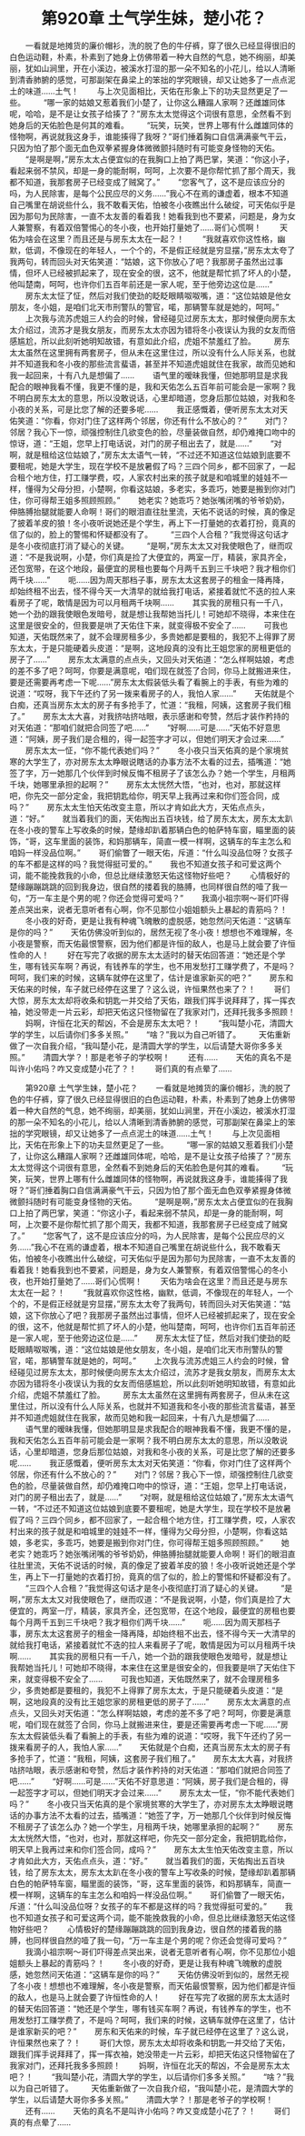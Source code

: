 # 　　第920章 土气学生妹，楚小花？
　　一看就是地摊货的廉价帽衫，洗的脱了色的牛仔裤，穿了很久已经显得很旧的白色运动鞋，朴素，朴素到了她身上仿佛带着一种大自然的气息，她不绚丽，却美丽，犹如山涧里，开在小溪边，被溪水打湿的那一朵不知名的小花儿，给以人清晰到清香肺腑的感觉，可那副架在鼻梁上的笨拙的学究眼镜，却又让她多了一点点泥土的味道……土气！
　　与上次见面相比，天佑在形象上下的功夫显然更足了一些。
　　“哪一家的姑娘又惹着我们小楚了，让你这么糟蹋人家啊？还雌雄同体呢，哈哈，是不是让女孩子给揍了？”房东太太觉得这个词很有意思，全然看不到她身后的天佑脸色是何其的难看。
　　“玩笑，玩笑，世界上哪有什么雌雄同体的怪物啊，再说就我这身手，谁能揍得了我呀？”哥们捶着胸口自信满满豪气干云，只因为怕了那个面无血色双拳紧握身体微微颤抖随时有可能变身怪物的天佑。
　　“是啊是啊，”房东太太占便宜似的在我胸口上拍了两巴掌，笑道：“你这小子，看起来弱不禁风，却是一身的能耐啊，呵呵，上次要不是你帮忙抓了那个周天，我都不知道，我那套房子已经变成了贼窝了。”
　　“您客气了，这不是应该应分的吗，为人民除害，是每个公民应尽的义务……”我心不在焉的谦虚着，根本不知道自己嘴里在胡说些什么，我不敢看天佑，怕被冬小夜瞧出什么破绽，可天佑似乎是因为那句为民除害，一直不太友善的看着我！她看我到也不要紧，问题是，身为女人兼警察，有着双倍警惕心的冬小夜，也开始打量她了……哥们心慌啊！
　　天佑为啥会在这里？而且还是与房东太太在一起？！
　　“我就喜欢你这性格，幽默，低调，不像现在的年轻人，一个个的，不是假正经就是穷显摆，”房东太太夸了我两句，转而回头对天佑笑道：“姑娘，这下你放心了吧？我那房子虽然出过事情，但坏人已经被抓起来了，现在安全的很，这不，他就是帮忙抓了坏人的小楚，他叫楚南，呵呵，也许你们五百年前还是一家人呢，至于他旁边这位是……”
　　房东太太怔了怔，然后对我们使劲的眨眨眼睛呶呶嘴，道：“这位姑娘是他女朋友，冬小姐，是咱们北天市刑警队的警官，喏，那辆警车就是她的，呵呵。”
　　上次我与流苏虎姐三人约会的时候，曾经碰见过房东太太，那时候便向房东太太介绍过，流苏才是我女朋友，而房东太太亦因为错将冬小夜误认为我的女友而倍感尴尬，所以此刻听她明知故错，有意如此介绍，虎姐不禁羞红了脸。
　　房东太太虽然在这里拥有两套房子，但从未在这里住过，所以没有什么人际关系，也就并不知道我和冬小夜的那些流言蜚语，甚至并不知道虎姐就住在我家，故而见她和我一起回来，十有八九是想偏了……
　　语气里的暧昧我懂，但她那明显是求我配合的眼神我看不懂，我更不懂的是，我和天佑怎么五百年前可能会是一家啊？我不明白房东太太的意思，所以没敢说话，心里却暗道，您身后那位姑娘，对我和冬小夜的关系，可是比您了解的还要多呢……
　　我正感慨着，便听房东太太对天佑笑道：“你看，你对门住了这样两个邻居，你还有什么不放心的？”
　　对门？邻居？我心下一惊，顽强控制住几欲变色的脸，尽量装做自然，却仍难掩口吻中的惊讶，道：“王姐，您早上打电话说，对门的房子租出去了，就是……”
　　“对啊，就是租给这位姑娘了，”房东太太语气一转，“不过还不知道这位姑娘到底要不要租呢，她是大学生，现在学校不是放暑假了吗？三四个同乡，都不回家了，一起合租个地方住，打工赚学费，哎，人家农村出来的孩子就是和咱城里的娃娃不一样，懂得为父母分担，小楚啊，你看这姑娘，多老实，多乖巧，她要是搬到你对门住，你可得帮王姐多照顾照顾。”
　　她老实？她乖巧？她张嘴闭嘴的爷爷奶奶，伸胳膊抬腿就能要人命啊！哥们的眼泪直往肚里流，天佑不说话的时候，真的像足了披着羊皮的狼！冬小夜听说她还是个学生，再上下一打量她的衣着打扮，竟真的信了似的，脸上的警惕和怀疑都没有了。
　　“三四个人合租？”我觉得这句话才是冬小夜彻底打消了疑心的关键。
　　“是啊，”房东太太又对我使眼色了，继而叹道：“不是我说啊，小楚，你们真是捡了大便宜的，两室一厅，精装，家具齐全，还包宽带，在这个地段，最便宜的房租也要每个月两千五到三千块吧？我才租你们两千块……”
　　呃……因为周天那档子事，房东太太这套房子的租金一降再降，却始终租不出去，怪不得今天一大清早的就给我打电话，紧接着就忙不迭的拉人来看房子了呢，敢情是因为可以月租两千块啊……
　　其实我的房租只有一千八，她一个劲的跟我使眼色发暗号，就是想让我帮她当托儿！可她却不晓得，本来住在这里是很安全的，但我要是哄了天佑住下来，就变得极不安全了……
　　可我也知道，天佑既然来了，就不会理房租多少，多贵她都是要租的，我犯不上得罪了房东太太，于是只能硬着头皮道：“是啊，这地段真的没有比王姐您家的房租更低的房子了……”
　　房东太太满意的点点头，又回头对天佑道：“怎么样啊姑娘，考虑的差不多了吧？呵呵，你要是满意呢，咱们现在就签了合同，你马上就搬进来住，要是还需要再考虑一下呢……”房东太太假装低头看了看腕上的手表，有些为难的说道：“哎呀，我下午还约了另一拨来看房子的人，我怕人家……”
　　天佑就是个白痴，还真当房东太太的房子有多抢手了，忙道：“我租，阿姨，这套房子我们租了。”
　　房东太太大喜，对我挤咕挤咕眼，表示感谢和夸赞，然后才装作矜持的对天佑道：“那咱们就把合同签了吧……”
　　“好啊……可是……”天佑不好意思道：“阿姨，房子我们是合租的，得一起签字才可以，但她们明天才会过来……”
　　房东太太一怔，“你不能代表她们吗？”
　　冬小夜只当天佑真的是个家境贫寒的大学生了，亦对房东太太睁眼说瞎话的办事方法不太看的过去，插嘴道：“她签了字，万一她那几个伙伴到时候反悔不租房子了该怎么办？她一个学生，月租两千块，她哪里承担的起啊？”
　　房东太太恍然大悟，“也对，也对，那就这样吧，你先交一部分定金，我把钥匙给你，明天早上我再过来和你们签合同，成吗？”
　　房东太太生怕天佑改变主意，所以才肯如此大方，天佑点点头，道：“好。”
　　就当着我们的面，天佑掏出五百块钱，给了房东太太，房东太太趴在冬小夜的警车上写收条的时候，楚缘却趴着那辆白色的帕萨特车窗，瞄里面的装饰，“哥，这车里面的装饰，和妈那辆车，简直一模一样啊，这辆车的车主怎么和咱妈一样没品位啊。”
　　哥们偷瞥了一眼天佑，斥道：“什么叫没品位呀？女孩子的车不都是这样的吗？我觉得挺可爱的。”
　　我也不知道女孩子和可爱这两个词，能不能挽救我的小命，但总比继续激怒天佑这怪物好些吧？
　　心情极好的楚缘蹦蹦跳跳的回到我身边，很自然的搂着我的胳膊，也同样很自然的噎了我一句，“万一车主是个男的呢？你还会觉得可爱吗？”
　　我滴小祖宗啊～哥们吓得差点哭出来，说者无意听者有心啊，你不见那位小姐姐额头上暴起的青筋吗？！
　　冬小夜的好奇，更是让我有种魂飞魄散的虚脱感，她忽然问天佑道：“这辆车是你的吗？”
　　天佑仿佛没听到似的，居然无视了冬小夜！想想也不难理解，冬小夜是警察，而天佑最恨警察，因为他们都是许恒的敌人，也是马上就会要了许恒性命的人！
　　好在写完了收据的房东太太适时的替天佑回答道：“她还是个学生，哪有钱买车啊？再说，有钱养车的学生，也不用发愁打工赚学费了，不是吗？呵呵，我们来的时候，这辆车就停在这里了，估计是谁家新买的吧？”
　　房东和天佑来的时候，车子就已经停在这里了？这么说，许恒果然也来了？！
　　哥们大惊，房东太太却将收条和钥匙一并交给了天佑，跟我们挥手说拜拜了，挥一挥衣袖，她没带走一片云彩，却把天佑这只怪物留在了我家对门，还拜托我多多照顾！
　　妈啊，许恒在北天的帮凶，不会是房东太太吧？！
　　“我叫楚小花，清圆大学的学生，以后请你们多多关照。”
　　“啥？”我以为自己听错了。
　　天佑重新做了一次自我介绍，“我叫楚小花，是清圆大学的学生，以后请楚大哥你多多关照。”
　　清圆大学？！那是老爷子的学校啊！
　　还有……
　　天佑的真名不是叫许小佑吗？咋又变成楚小花了？！
　　哥们真的有点晕了……

　　第920章 土气学生妹，楚小花？
　　一看就是地摊货的廉价帽衫，洗的脱了色的牛仔裤，穿了很久已经显得很旧的白色运动鞋，朴素，朴素到了她身上仿佛带着一种大自然的气息，她不绚丽，却美丽，犹如山涧里，开在小溪边，被溪水打湿的那一朵不知名的小花儿，给以人清晰到清香肺腑的感觉，可那副架在鼻梁上的笨拙的学究眼镜，却又让她多了一点点泥土的味道……土气！
　　与上次见面相比，天佑在形象上下的功夫显然更足了一些。
　　“哪一家的姑娘又惹着我们小楚了，让你这么糟蹋人家啊？还雌雄同体呢，哈哈，是不是让女孩子给揍了？”房东太太觉得这个词很有意思，全然看不到她身后的天佑脸色是何其的难看。
　　“玩笑，玩笑，世界上哪有什么雌雄同体的怪物啊，再说就我这身手，谁能揍得了我呀？”哥们捶着胸口自信满满豪气干云，只因为怕了那个面无血色双拳紧握身体微微颤抖随时有可能变身怪物的天佑。
　　“是啊是啊，”房东太太占便宜似的在我胸口上拍了两巴掌，笑道：“你这小子，看起来弱不禁风，却是一身的能耐啊，呵呵，上次要不是你帮忙抓了那个周天，我都不知道，我那套房子已经变成了贼窝了。”
　　“您客气了，这不是应该应分的吗，为人民除害，是每个公民应尽的义务……”我心不在焉的谦虚着，根本不知道自己嘴里在胡说些什么，我不敢看天佑，怕被冬小夜瞧出什么破绽，可天佑似乎是因为那句为民除害，一直不太友善的看着我！她看我到也不要紧，问题是，身为女人兼警察，有着双倍警惕心的冬小夜，也开始打量她了……哥们心慌啊！
　　天佑为啥会在这里？而且还是与房东太太在一起？！
　　“我就喜欢你这性格，幽默，低调，不像现在的年轻人，一个个的，不是假正经就是穷显摆，”房东太太夸了我两句，转而回头对天佑笑道：“姑娘，这下你放心了吧？我那房子虽然出过事情，但坏人已经被抓起来了，现在安全的很，这不，他就是帮忙抓了坏人的小楚，他叫楚南，呵呵，也许你们五百年前还是一家人呢，至于他旁边这位是……”
　　房东太太怔了怔，然后对我们使劲的眨眨眼睛呶呶嘴，道：“这位姑娘是他女朋友，冬小姐，是咱们北天市刑警队的警官，喏，那辆警车就是她的，呵呵。”
　　上次我与流苏虎姐三人约会的时候，曾经碰见过房东太太，那时候便向房东太太介绍过，流苏才是我女朋友，而房东太太亦因为错将冬小夜误认为我的女友而倍感尴尬，所以此刻听她明知故错，有意如此介绍，虎姐不禁羞红了脸。
　　房东太太虽然在这里拥有两套房子，但从未在这里住过，所以没有什么人际关系，也就并不知道我和冬小夜的那些流言蜚语，甚至并不知道虎姐就住在我家，故而见她和我一起回来，十有八九是想偏了……
　　语气里的暧昧我懂，但她那明显是求我配合的眼神我看不懂，我更不懂的是，我和天佑怎么五百年前可能会是一家啊？我不明白房东太太的意思，所以没敢说话，心里却暗道，您身后那位姑娘，对我和冬小夜的关系，可是比您了解的还要多呢……
　　我正感慨着，便听房东太太对天佑笑道：“你看，你对门住了这样两个邻居，你还有什么不放心的？”
　　对门？邻居？我心下一惊，顽强控制住几欲变色的脸，尽量装做自然，却仍难掩口吻中的惊讶，道：“王姐，您早上打电话说，对门的房子租出去了，就是……”
　　“对啊，就是租给这位姑娘了，”房东太太语气一转，“不过还不知道这位姑娘到底要不要租呢，她是大学生，现在学校不是放暑假了吗？三四个同乡，都不回家了，一起合租个地方住，打工赚学费，哎，人家农村出来的孩子就是和咱城里的娃娃不一样，懂得为父母分担，小楚啊，你看这姑娘，多老实，多乖巧，她要是搬到你对门住，你可得帮王姐多照顾照顾。”
　　她老实？她乖巧？她张嘴闭嘴的爷爷奶奶，伸胳膊抬腿就能要人命啊！哥们的眼泪直往肚里流，天佑不说话的时候，真的像足了披着羊皮的狼！冬小夜听说她还是个学生，再上下一打量她的衣着打扮，竟真的信了似的，脸上的警惕和怀疑都没有了。
　　“三四个人合租？”我觉得这句话才是冬小夜彻底打消了疑心的关键。
　　“是啊，”房东太太又对我使眼色了，继而叹道：“不是我说啊，小楚，你们真是捡了大便宜的，两室一厅，精装，家具齐全，还包宽带，在这个地段，最便宜的房租也要每个月两千五到三千块吧？我才租你们两千块……”
　　呃……因为周天那档子事，房东太太这套房子的租金一降再降，却始终租不出去，怪不得今天一大清早的就给我打电话，紧接着就忙不迭的拉人来看房子了呢，敢情是因为可以月租两千块啊……
　　其实我的房租只有一千八，她一个劲的跟我使眼色发暗号，就是想让我帮她当托儿！可她却不晓得，本来住在这里是很安全的，但我要是哄了天佑住下来，就变得极不安全了……
　　可我也知道，天佑既然来了，就不会理房租多少，多贵她都是要租的，我犯不上得罪了房东太太，于是只能硬着头皮道：“是啊，这地段真的没有比王姐您家的房租更低的房子了……”
　　房东太太满意的点点头，又回头对天佑道：“怎么样啊姑娘，考虑的差不多了吧？呵呵，你要是满意呢，咱们现在就签了合同，你马上就搬进来住，要是还需要再考虑一下呢……”房东太太假装低头看了看腕上的手表，有些为难的说道：“哎呀，我下午还约了另一拨来看房子的人，我怕人家……”
　　天佑就是个白痴，还真当房东太太的房子有多抢手了，忙道：“我租，阿姨，这套房子我们租了。”
　　房东太太大喜，对我挤咕挤咕眼，表示感谢和夸赞，然后才装作矜持的对天佑道：“那咱们就把合同签了吧……”
　　“好啊……可是……”天佑不好意思道：“阿姨，房子我们是合租的，得一起签字才可以，但她们明天才会过来……”
　　房东太太一怔，“你不能代表她们吗？”
　　冬小夜只当天佑真的是个家境贫寒的大学生了，亦对房东太太睁眼说瞎话的办事方法不太看的过去，插嘴道：“她签了字，万一她那几个伙伴到时候反悔不租房子了该怎么办？她一个学生，月租两千块，她哪里承担的起啊？”
　　房东太太恍然大悟，“也对，也对，那就这样吧，你先交一部分定金，我把钥匙给你，明天早上我再过来和你们签合同，成吗？”
　　房东太太生怕天佑改变主意，所以才肯如此大方，天佑点点头，道：“好。”
　　就当着我们的面，天佑掏出五百块钱，给了房东太太，房东太太趴在冬小夜的警车上写收条的时候，楚缘却趴着那辆白色的帕萨特车窗，瞄里面的装饰，“哥，这车里面的装饰，和妈那辆车，简直一模一样啊，这辆车的车主怎么和咱妈一样没品位啊。”
　　哥们偷瞥了一眼天佑，斥道：“什么叫没品位呀？女孩子的车不都是这样的吗？我觉得挺可爱的。”
　　我也不知道女孩子和可爱这两个词，能不能挽救我的小命，但总比继续激怒天佑这怪物好些吧？
　　心情极好的楚缘蹦蹦跳跳的回到我身边，很自然的搂着我的胳膊，也同样很自然的噎了我一句，“万一车主是个男的呢？你还会觉得可爱吗？”
　　我滴小祖宗啊～哥们吓得差点哭出来，说者无意听者有心啊，你不见那位小姐姐额头上暴起的青筋吗？！
　　冬小夜的好奇，更是让我有种魂飞魄散的虚脱感，她忽然问天佑道：“这辆车是你的吗？”
　　天佑仿佛没听到似的，居然无视了冬小夜！想想也不难理解，冬小夜是警察，而天佑最恨警察，因为他们都是许恒的敌人，也是马上就会要了许恒性命的人！
　　好在写完了收据的房东太太适时的替天佑回答道：“她还是个学生，哪有钱买车啊？再说，有钱养车的学生，也不用发愁打工赚学费了，不是吗？呵呵，我们来的时候，这辆车就停在这里了，估计是谁家新买的吧？”
　　房东和天佑来的时候，车子就已经停在这里了？这么说，许恒果然也来了？！
　　哥们大惊，房东太太却将收条和钥匙一并交给了天佑，跟我们挥手说拜拜了，挥一挥衣袖，她没带走一片云彩，却把天佑这只怪物留在了我家对门，还拜托我多多照顾！
　　妈啊，许恒在北天的帮凶，不会是房东太太吧？！
　　“我叫楚小花，清圆大学的学生，以后请你们多多关照。”
　　“啥？”我以为自己听错了。
　　天佑重新做了一次自我介绍，“我叫楚小花，是清圆大学的学生，以后请楚大哥你多多关照。”
　　清圆大学？！那是老爷子的学校啊！
　　还有……
　　天佑的真名不是叫许小佑吗？咋又变成楚小花了？！
　　哥们真的有点晕了……
